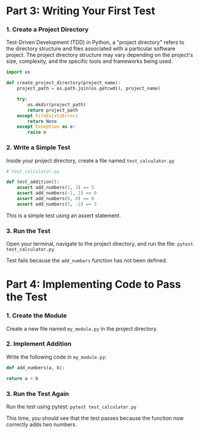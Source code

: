 # Part 3: Writing Your First Test

### 1. Create a Project Directory
Test-Driven Development (TDD) in Python, a "project directory" refers to the directory structure and files associated with a particular software project. 
The project directory structure may vary depending on the project's size, complexity, and the specific tools and frameworks being used.

```py
import os

def create_project_directory(project_name):
    project_path = os.path.join(os.getcwd(), project_name)

    try:
        os.mkdir(project_path)
        return project_path
    except FileExistsError:
        return None
    except Exception as e:
        raise e
```

### 2. Write a Simple Test
Inside your project directory, create a file named `test_calculator.py`
```py
# test_calculator.py

def test_addition():
    assert add_numbers(2, 3) == 5
    assert add_numbers(-1, 1) == 0
    assert add_numbers(0, 0) == 0
    assert add_numbers(5, -2) == 3
```

This is a simple test using an assert statement.

### 3. Run the Test

Open your terminal, navigate to the project directory, and run the file: `pytest test_calculator.py`


Test fails because the `add_numbers` function has not been defined.

# Part 4: Implementing Code to Pass the Test

### 1. Create the Module

Create a new file named `my_module.py` in the project directory.

### 2. Implement Addition

Write the following code in `my_module.py`:

```py
def add_numbers(a, b):

return a + b
```

### 3. Run the Test Again

Run the test using pytest: `pytest test_calculator.py`

This time, you should see that the test passes because the function now correctly adds two numbers.
